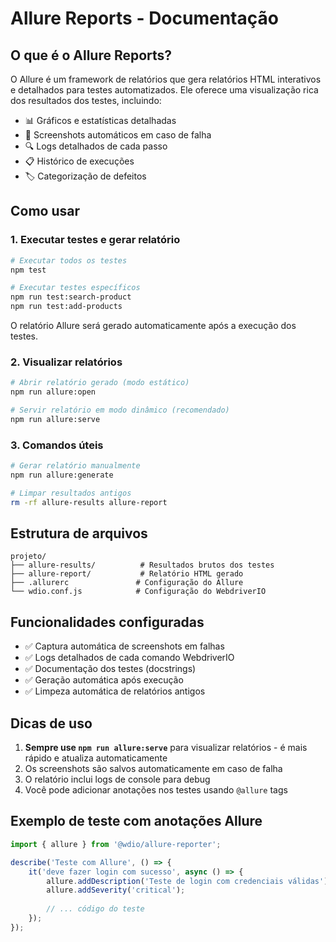 # Allure Reports - Documentação

## O que é o Allure Reports?

O Allure é um framework de relatórios que gera relatórios HTML interativos e detalhados para testes automatizados. Ele oferece uma visualização rica dos resultados dos testes, incluindo:

- 📊 Gráficos e estatísticas detalhadas
- 📸 Screenshots automáticos em caso de falha
- 🔍 Logs detalhados de cada passo
- 📋 Histórico de execuções
- 🏷️ Categorização de defeitos

## Como usar

### 1. Executar testes e gerar relatório

```bash
# Executar todos os testes
npm test

# Executar testes específicos
npm run test:search-product
npm run test:add-products
```

O relatório Allure será gerado automaticamente após a execução dos testes.

### 2. Visualizar relatórios

```bash
# Abrir relatório gerado (modo estático)
npm run allure:open

# Servir relatório em modo dinâmico (recomendado)
npm run allure:serve
```

### 3. Comandos úteis

```bash
# Gerar relatório manualmente
npm run allure:generate

# Limpar resultados antigos
rm -rf allure-results allure-report
```

## Estrutura de arquivos

```
projeto/
├── allure-results/          # Resultados brutos dos testes
├── allure-report/           # Relatório HTML gerado
├── .allurerc               # Configuração do Allure
└── wdio.conf.js            # Configuração do WebdriverIO
```

## Funcionalidades configuradas

- ✅ Captura automática de screenshots em falhas
- ✅ Logs detalhados de cada comando WebdriverIO
- ✅ Documentação dos testes (docstrings)
- ✅ Geração automática após execução
- ✅ Limpeza automática de relatórios antigos

## Dicas de uso

1. **Sempre use `npm run allure:serve`** para visualizar relatórios - é mais rápido e atualiza automaticamente
2. Os screenshots são salvos automaticamente em caso de falha
3. O relatório inclui logs de console para debug
4. Você pode adicionar anotações nos testes usando `@allure` tags

## Exemplo de teste com anotações Allure

```javascript
import { allure } from '@wdio/allure-reporter';

describe('Teste com Allure', () => {
    it('deve fazer login com sucesso', async () => {
        allure.addDescription('Teste de login com credenciais válidas');
        allure.addSeverity('critical');
        
        // ... código do teste
    });
});
```
